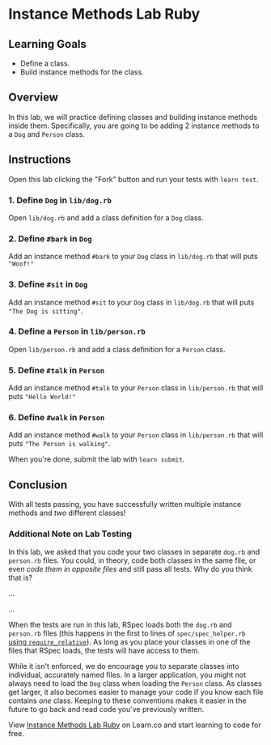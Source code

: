 # Instance Methods Lab Ruby

## Learning Goals

- Define a class.
- Build instance methods for the class.

## Overview

In this lab, we will practice defining classes and building instance methods
inside them. Specifically, you are going to be adding 2 instance methods to a
`Dog` and `Person` class.

## Instructions

Open this lab clicking the "Fork" button and run your tests with `learn test`.

### 1. Define `Dog` in `lib/dog.rb`

Open `lib/dog.rb` and add a class definition for a `Dog` class.

### 2. Define `#bark` in `Dog`

Add an instance method `#bark` to your `Dog` class in `lib/dog.rb` that will puts `"Woof!"`

### 3. Define `#sit` in `Dog`

Add an instance method `#sit` to your `Dog` class in `lib/dog.rb` that will puts
`"The Dog is sitting"`.

### 4. Define a `Person` in `lib/person.rb`

Open `lib/person.rb` and add a class definition for a `Person` class.

### 5. Define `#talk` in `Person`

Add an instance method `#talk` to your `Person` class in `lib/person.rb` that
will puts `"Hello World!"`

### 6. Define `#walk` in `Person`

Add an instance method `#walk` to your `Person` class in `lib/person.rb` that
will puts `"The Person is walking"`.

When you're done, submit the lab with `learn submit`.

## Conclusion

With all tests passing, you have successfully written multiple instance methods
and _two_ different classes!

### Additional Note on Lab Testing

In this lab, we asked that you code your two classes in separate `dog.rb` and
`person.rb` files. You could, in theory, code both classes in the same file, or
even _code them in opposite files_ and still pass all tests. Why do you think that is?

...

...

When the tests are run in this lab, RSpec loads both the `dog.rb` and
`person.rb` files (this happens in the first to lines of `spec/spec_helper.rb`
[using `require_relative`][]). As long as you place your classes in one of the
files that RSpec loads, the tests will have access to them.

[using `require_relative`]: https://apidock.com/ruby/Kernel/require_relative

While it isn't enforced, we do encourage you to separate classes into
individual, accurately named files. In a larger application, you might not
always need to load the `Dog` class when loading the `Person` class. As classes
get larger, it also becomes easier to manage your code if you know each file
contains _one_ class. Keeping to these conventions makes it easier in the future
to go back and read code you've previously written. 

<p data-visibility='hidden'>View <a href='https://learn.co/lessons/instance-methods-lab-ruby' title='Instance Methods Lab Ruby'>Instance Methods Lab Ruby</a> on Learn.co and start learning to code for free.</p>
